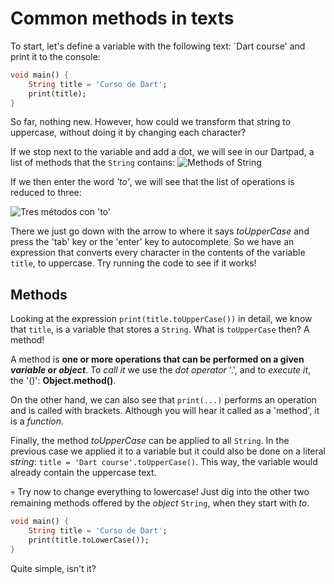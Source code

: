 # Common methods in texts

To start, let's define a variable with the following text: `Dart course' and print it to the console:

```dart
void main() {
    String title = 'Curso de Dart';
    print(title);
}
```

So far, nothing new. However, how could we transform that string to uppercase, without doing it by changing each character?

If we stop next to the variable and add a dot, we will see in our Dartpad, a list of methods that the `String` contains: ![Methods of `String`](https://raw.githubusercontent.com/themonkslab/courses/main/dart/2.Dart_b%C3%A1sico/8.1_metodos_textos.png)

If we then enter the word _'to'_, we will see that the list of operations is reduced to three:

![Tres métodos con 'to'](https://raw.githubusercontent.com/themonkslab/courses/main/dart/2.Dart_b%C3%A1sico/8.2_tres_metodos_to.png)

There we just go down with the arrow to where it says _toUpperCase_ and press the 'tab' key or the 'enter' key to autocomplete. So we have an expression that converts every character in the contents of the variable `title`, to uppercase. Try running the code to see if it works!

## Methods

Looking at the expression `print(title.toUpperCase())` in detail, we know that `title`, is a variable that stores a `String`. What is `toUpperCase` then? A method!

A method is __one or more operations that can be performed on a given _variable_ or _object___. To _call it_ we use the _dot operator_ '.', and to _execute it_, the '()': __Object.method()__.

On the other hand, we can also see that `print(...)` performs an operation and is called with brackets. Although you will hear it called as a 'method', it is a _function_.

Finally, the method _toUpperCase_ can be applied to all `String`. In the previous case we applied it to a variable but it could also be done on a literal _string_: `title = 'Dart course'.toUpperCase()`. This way, the variable would already contain the uppercase text.

💀 Try now to change everything to lowercase! Just dig into the other two remaining methods offered by the _object_ `String`, when they start with _to_.

```dart
void main() {
    String title = 'Curso de Dart';
    print(title.toLowerCase());
}
```

Quite simple, isn't it?
